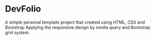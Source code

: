 # DevFolio
A simple personal template project that created using HTML, CSS and Bootstrap 
Applying the responsive design by media query and Bootstrap grid system.
